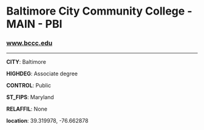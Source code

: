 # Baltimore City Community College - MAIN - PBI
### www.bccc.edu
---
**CITY**: Baltimore

**HIGHDEG**: Associate degree

**CONTROL**: Public

**ST_FIPS**: Maryland

**RELAFFIL**: None

**location**: 39.319978, -76.662878